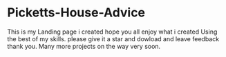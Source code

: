 # Picketts-House-Advice
This is my Landing page i created hope you all enjoy what i created Using the best of my skills.
please give it a star and dowload and leave feedback thank you.
Many more projects on the way very soon.
